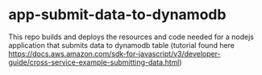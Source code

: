 # app-submit-data-to-dynamodb

This repo builds and deploys the resources and code needed for a nodejs application that submits data to dynamodb table (tutorial found here https://docs.aws.amazon.com/sdk-for-javascript/v3/developer-guide/cross-service-example-submitting-data.html)

<Add diagram here>
